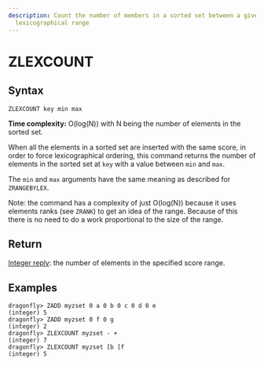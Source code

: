 ```yaml
---
description: Count the number of members in a sorted set between a given
  lexicographical range
---
```


# ZLEXCOUNT

## Syntax

    ZLEXCOUNT key min max

**Time complexity:** O(log(N)) with N being the number of elements in the sorted set.

When all the elements in a sorted set are inserted with the same score, in order to force lexicographical ordering, this command returns the number of elements in the sorted set at `key` with a value between `min` and `max`.

The `min` and `max` arguments have the same meaning as described for
`ZRANGEBYLEX`.

Note: the command has a complexity of just O(log(N)) because it uses elements ranks (see `ZRANK`) to get an idea of the range. Because of this there is no need to do a work proportional to the size of the range.

## Return

[Integer reply](https://redis.io/docs/reference/protocol-spec#resp-integers): the number of elements in the specified score range.

## Examples

```shell
dragonfly> ZADD myzset 0 a 0 b 0 c 0 d 0 e
(integer) 5
dragonfly> ZADD myzset 0 f 0 g
(integer) 2
dragonfly> ZLEXCOUNT myzset - +
(integer) 7
dragonfly> ZLEXCOUNT myzset [b [f
(integer) 5
```
